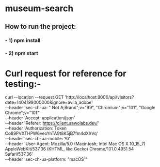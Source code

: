 # museum-search

## How to run the project:
### - 1) npm install
### - 2) npm start

# Curl request for reference for testing:- 

curl --location --request GET 'http://localhost:8000/api/visitors?date=1404198000000&ignore=avila_adobe' \
--header 'sec-ch-ua: " Not A;Brand";v="99", "Chromium";v="101", "Google Chrome";v="101"' \
--header 'Accept: application/json' \
--header 'Referer: https://client.sawolabs.dev/' \
--header 'Authorization: Token Co89PVXTHPW6veoYnTA9t8K5jB7fm4dXlrVq' \
--header 'sec-ch-ua-mobile: ?0' \
--header 'User-Agent: Mozilla/5.0 (Macintosh; Intel Mac OS X 10_15_7) AppleWebKit/537.36 (KHTML, like Gecko) Chrome/101.0.4951.54 Safari/537.36' \
--header 'sec-ch-ua-platform: "macOS"'
